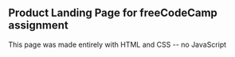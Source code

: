 ## Product Landing Page for freeCodeCamp assignment

This page was made entirely with HTML and CSS -- no JavaScript
